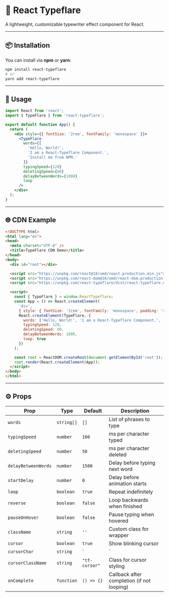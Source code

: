 # 🎯 React Typeflare

A lightweight, customizable typewriter effect component for React.

---

## 📦 Installation

You can install via **npm** or **yarn**:

```bash
npm install react-typeflare
# or
yarn add react-typeflare
```

---

## 🚀 Usage

```jsx
import React from 'react';
import { TypeFlare } from 'react-typeflare';

export default function App() {
  return (
    <div style={{ fontSize: '2rem', fontFamily: 'monospace' }}>
      <TypeFlare
        words={[
          'Hello, World!',
          'I am a React-Typeflare Component.',
          'Install me from NPM.'
        ]}
        typingSpeed={120}
        deletingSpeed={60}
        delayBetweenWords={1000}
        loop
      />
    </div>
  );
}
```

---

## 🌐 CDN Example

```html
<!DOCTYPE html>
<html lang="en">
<head>
  <meta charset="UTF-8" />
  <title>TypeFlare CDN Demo</title>
</head>
<body>
  <div id="root"></div>

  <script src="https://unpkg.com/react@18/umd/react.production.min.js"></script>
  <script src="https://unpkg.com/react-dom@18/umd/react-dom.production.min.js"></script>
  <script src="https://unpkg.com/react-typeflare/dist/react-typeflare.umd.js"></script>

  <script>
    const { TypeFlare } = window.ReactTypeflare;
    const App = () => React.createElement(
      'div',
      { style: { fontSize: '2rem', fontFamily: 'monospace', padding: '2rem' } },
      React.createElement(TypeFlare, {
        words: ['Hello, World!', 'I am a React-Typeflare Component.', 'Install me from NPM.'],
        typingSpeed: 120,
        deletingSpeed: 60,
        delayBetweenWords: 1000,
        loop: true
      })
    );

    const root = ReactDOM.createRoot(document.getElementById('root'));
    root.render(React.createElement(App));
  </script>
</body>
</html>
```

---

## ⚙️ Props

| Prop               | Type       | Default        | Description                               |
|--------------------|------------|----------------|-------------------------------------------|
| `words`            | `string[]` | `[]`           | List of phrases to type                   |
| `typingSpeed`      | `number`   | `100`          | ms per character typed                    |
| `deletingSpeed`    | `number`   | `50`           | ms per character deleted                  |
| `delayBetweenWords`| `number`   | `1500`         | Delay before typing next word             |
| `startDelay`       | `number`   | `0`            | Delay before animation starts             |
| `loop`             | `boolean`  | `true`         | Repeat indefinitely                       |
| `reverse`          | `boolean`  | `false`        | Loop backwards when finished              |
| `pauseOnHover`     | `boolean`  | `false`        | Pause typing when hovered                 |
| `className`        | `string`   | `''`           | Custom class for wrapper                  |
| `cursor`           | `boolean`  | `true`         | Show blinking cursor                      |
| `cursorChar`       | `string`   | `|`            | Character for cursor                      |
| `cursorClassName`  | `string`   | `"tf-cursor"`  | Class for cursor styling                  |
| `onComplete`       | `function` | `() => {}`     | Callback after completion (if not looping)|
